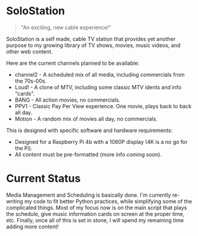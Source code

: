# SoloStation

> "An exciting, new cable experience!"

SoloStation is a self made, cable TV station that provides yet another purpose to my growing library of TV shows, movies, music videos, and other web content.  

Here are the current channels planned to be available:

- channel2 - A scheduled mix of all media, including commercials from the 70s-00s.
- Loud! - A clone of MTV, including some classic MTV idents and info "cards".
- BANG - All action movies, no commercials.
- PPV1 - Classic Pay Per View experience.  One movie, plays back to back all day.
- Motion - A random mix of movies all day, no commercials.

This is designed with specific software and hardware requirements:

- Designed for a Raspberry Pi 4b with a 1080P display (4K is a no go for the Pi).
- All content must be pre-formatted (more info coming soon).

# Current Status

Media Management and Scheduling is basically done.  I'm currently re-writing my code to fit better Python practices, while simplifying some of the complicated things.  Most of my focus now is on the main script that plays the schedule, give music information cards on screen at the proper time, etc.  Finally, once all of this is set in stone, I will spend my remaining time adding more content!